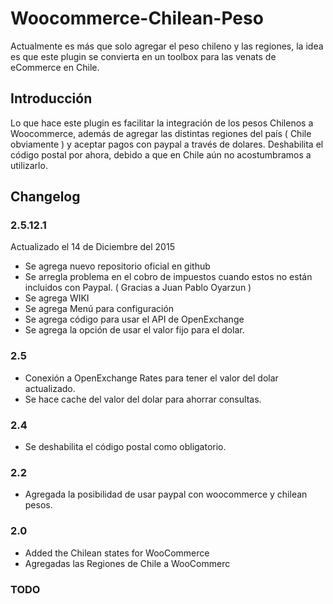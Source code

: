 # Woocommerce-Chilean-Peso
Actualmente es más que solo agregar el peso chileno y las regiones, la idea es que este plugin se convierta en un toolbox para las venats de eCommerce en Chile.

## Introducción
Lo que hace este plugin es facilitar la integración de los pesos Chilenos a Woocommerce, además de agregar las distintas regiones del país ( Chile obviamente ) y aceptar pagos con paypal a través de dolares.
Deshabilita el código postal por ahora, debido a que en Chile aún no acostumbramos a utilizarlo.

## Changelog

### 2.5.12.1

Actualizado el 14 de Diciembre del 2015

* Se agrega nuevo repositorio oficial en github
* Se arregla problema en el cobro de impuestos cuando estos no están incluidos con Paypal. ( Gracias a Juan Pablo Oyarzun )
* Se agrega WIKI
* Se agrega Menú para configuración
* Se agrega código para usar el API de OpenExchange
* Se agrega la opción de usar el valor fijo para el dolar.

### 2.5
* Conexión a OpenExchange Rates para tener el valor del dolar actualizado.
* Se hace cache del valor del dolar para ahorrar consultas.

### 2.4
* Se deshabilita el código postal como obligatorio.

### 2.2

* Agregada la posibilidad de usar paypal con woocommerce y chilean pesos.

### 2.0
* Added the Chilean states for WooCommerce
* Agregadas las Regiones de Chile a WooCommerc


### TODO
